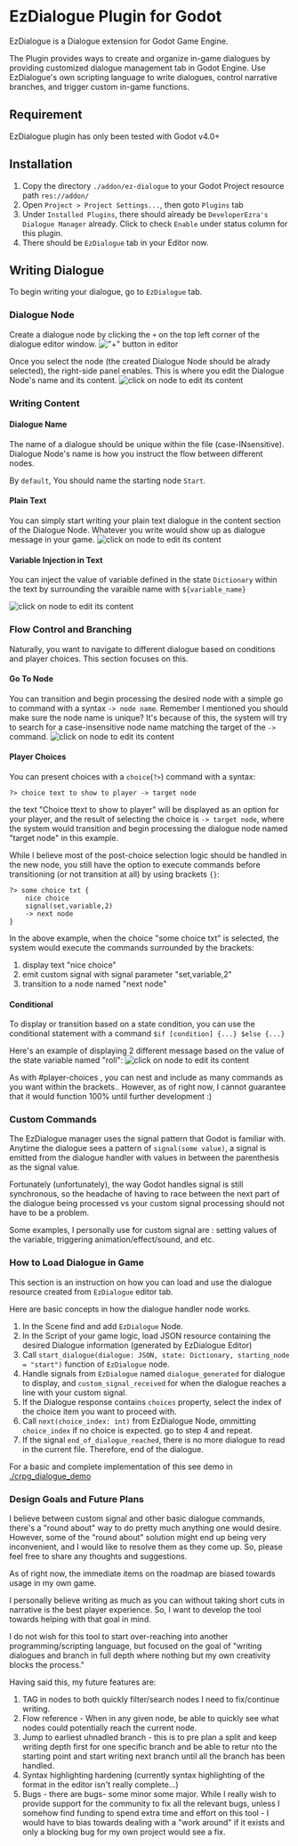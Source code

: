 # EzDialogue Plugin for Godot

EzDialogue is a Dialogue extension for Godot Game Engine.

The Plugin provides ways to create and organize in-game dialogues by providing customized dialogue management tab in Godot Engine. Use EzDialogue's own scripting language to write dialogues, control narrative branches, and trigger custom in-game functions.

## Requirement

EzDialogue plugin has only been tested with Godot v4.0+

## Installation

1. Copy the directory `./addon/ez-dialogue` to your Godot Project resource path `res://addon/`
2. Open `Project > Project Settings...`, then goto  `Plugins` tab
3. Under `Installed Plugins`, there should already be `DeveloperEzra's Dialogue Manager` already. Click to check `Enable` under status column for this plugin.
4. There should be `EzDialogue` tab in your Editor now.

## Writing Dialogue

To begin writing your dialogue, go to `EzDialogue` tab.

### Dialogue Node
Create a dialogue node by clicking the `+` on the top left corner of the dialogue editor window.
!["+" button in editor](https://github.com/real-ezTheDev/GodotEzDialoguePlugin/blob/dev/readme_src/add_diag_node_button.png?raw=true)

Once you select the node (the created Dialogue Node should be alrady selected), the right-side panel enables. This is where you edit the Dialogue Node's name and its content.
![click on node to edit its content](https://github.com/real-ezTheDev/GodotEzDialoguePlugin/blob/dev/readme_src/selecting_diag_node.png?raw=true)

### Writing Content
#### Dialogue Name
The name of a dialogue should be unique within the file (case-INsensitive). Dialogue Node's name is how you instruct the flow between different nodes.

By `default`, You should name the starting node `Start`.

#### Plain Text
You can simply start writing your plain text dialogue in the content section of the Dialogue Node. Whatever you write would show up as dialogue message in your game.
![click on node to edit its content](https://github.com/real-ezTheDev/GodotEzDialoguePlugin/blob/dev/readme_src/plain_text_example.png?raw=true)

#### Variable Injection in Text
You can inject the value of variable defined in the state `Dictionary` within the text by surrounding the varaible name with `${variable_name}`

![click on node to edit its content](https://github.com/real-ezTheDev/GodotEzDialoguePlugin/blob/dev/readme_src/variable_dialogue_example.png?raw=true)

### Flow Control and Branching
Naturally, you want to navigate to different dialogue based on conditions and player choices.
This section focuses on this.

#### Go To Node
You can transition and begin processing the desired node with a simple go to command with a syntax `-> node name`.
Remember I mentioned you should make sure the node name is unique? It's because of this, the system will try to search for a case-insensitive node name matching the target of the `->` command.
![click on node to edit its content](https://github.com/real-ezTheDev/GodotEzDialoguePlugin/blob/dev/readme_src/simple_goto_example.png?raw=true)

#### Player Choices
You can present choices with a `choice`(`?>`) command with a syntax:
```
?> choice text to show to player -> target node
```
the text "Choice ttext to show to player" will be displayed as an option for your player,
and the result of selecting the choice is `-> target node`, where the system would transition and begin processing the dialogue node named "target node" in this example.

While I believe most of the post-choice selection logic should be handled in the new node, you still have the option to execute commands before transitioning (or not transition at all) by using brackets `{}`:

```
?> some choice txt {
    nice choice
    signal(set,variable,2)
    -> next node
}
```

In the above example, when the choice "some choice txt" is selected, the system would execute the commands surrounded by the brackets:
1. display text "nice choice"
2. emit custom signal with signal parameter "set,variable,2"
3. transition to a node named "next node"

#### Conditional
To display or transition based on a state condition, you can use the conditional statement with a command `$if [condition] {...} $else {...}`

Here's an example of displaying 2 different message based on the value of the state variable named "roll":
![click on node to edit its content](https://github.com/real-ezTheDev/GodotEzDialoguePlugin/blob/dev/readme_src/conditional_example.png?raw=true)

As with #player-choices , you can nest and include as many commands as you want within the brackets.. However, as of right now, I cannot guarantee that it would function 100% until further development :)

### Custom Commands
The EzDialogue manager uses the signal pattern that Godot is familiar with. Anytime the dialogue sees a pattern of `signal(some value)`, a signal is emitted from the dialogue handler with values in between the parenthesis as the signal value.

Fortunately (unfortunately), the way Godot handles signal is still synchronous, so the headache of having to race between the next part of the dialogue being processed vs your custom signal processing should not have to be a problem.

Some examples, I personally use for custom signal are :
setting values of the variable, 
triggering animation/effect/sound,
and etc.

### How to Load Dialogue in Game

This section is an instruction on how you can load and use the dialogue resource created from `EzDialogue` editor tab.

Here are basic concepts in how the dialogue handler node works.
1. In the Scene find and add `EzDialogue` Node.
2. In the Script of your game logic, load JSON resource containing the desired Dialogue information (generated by EzDialogue Editor)
3. Call `start_dialogue(dialogue: JSON, state: Dictionary, starting_node = "start")` function of `EzDialogue` node.
4. Handle signals from `EzDialogue` named `dialogue_generated` for dialogue to display, and `custom_signal_received` for when the dialogue reaches a line with your custom signal.
5. If the Dialogue response contains `choices` property, select the index of the choice item you want to proceed with.
6. Call `next(choice_index: int)` from EzDialogue Node, ommitting `choice_index` if no choice is expected. go to step 4 and repeat.
7. If the signal `end_of_dialogue_reached`, there is no more dialogue to read in the current file. Therefore, end of the dialogue.

For a basic and complete implementation of this see demo in [./crpg_dialogue_demo](https://github.com/real-ezTheDev/GodotEzDialoguePlugin/blob/dev/crpg_dialogue_demo)

### Design Goals and Future Plans
I believe between custom signal and other basic dialogue commands, there's a "round about" way to do pretty much anything one would desire. However, some of the "round about" solution might end up being very inconvenient, and I would like to resolve them as they come up. So, please feel free to share any thoughts and suggestions.

As of right now, the immediate items on the roadmap are biased towards usage in my own game.

I personally believe writing as much as you can without taking short cuts in narrative is the best player experience. So, I want to develop the tool towards helping with that goal in mind.

I do not wish for this tool to start over-reaching into another programming/scripting language, but focused on the goal of "writing dialogues and branch in full depth where nothing but my own creativity blocks the process."

Having said this, my future features are:
1. TAG in nodes to both quickly filter/search nodes I need to fix/continue writing.
2. Flow reference - When in any given node, be able to quickly see what nodes could potentially reach the current node.
3. Jump to earliest uhnadled branch - this is to pre plan a split and keep writing depth first for one specific branch and be able to retur nto the starting point and start writing next branch until all the branch has been handled.
4. Syntax highlighting hardening (currently syntax highlighting of the format in the editor isn't really complete...)
5. Bugs - there are bugs- some minor some major. While I really wish to provide support for the community to fix all the relevant bugs, unless I somehow find funding to spend extra time and effort on this tool - I would have to bias towards dealing with a "work around" if it exists and only a blocking bug for my own project would see a fix.

